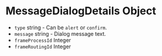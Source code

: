 # MessageDialogDetails Object

* `type` string - Can be `alert` or `confirm`.
* `message` string - Dialog message text.
* `frameProcessId` Integer
* `frameRoutingId` Integer
